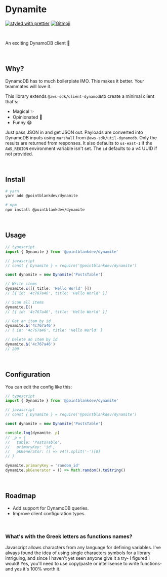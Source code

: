 # Dynamite

[![styled with prettier](https://img.shields.io/badge/styled_with-prettier-ff69b4.svg)](https://github.com/prettier/prettier)
<a href="https://gitmoji.dev">
<img  style="border-radius: 3px;" src="https://img.shields.io/badge/gitmoji-%20😜%20😍-FFDD67.svg?style=flat-square" alt="Gitmoji">
</a>

<br/>

An exciting DynamoDB client 🧨

<br/>

## Why?

DynamoDB has to much boilerplate IMO. This makes it better. Your teammates will love it.

This library extends `@aws-sdk/client-dynamodb`to create a minimal client that's:

- Magical ✨
- Opinionated 🧠
- Funny 😂

Just pass JSON in and get JSON out. Payloads are converted into DynamoDB inputs using `marshall` from `@aws-sdk/util-dynamodb`. Only the results are returned from responses. It also defaults to `us-east-1` if the `AWS_REGION` environment variable isn't set. The `id` defaults to a v4 UUID if not provided.

<br/>

## Install

```bash
# yarn
yarn add @pointblankdev/dynamite

# npm
npm install @pointblankdev/dynamite
```

<br/>

## Usage

```ts
// typescript
import { Dynamite } from '@pointblankdev/dynamite'

// javascript
// const { Dynamite } = require('@pointblankdev/dynamite')

const dynamite = new Dynamite('PostsTable')

// Write items
dynamite.Ξ([{ title: 'Hello World' }])
// [{ id: '4c767a46', title: 'Hello World' }]

// Scan all items
dynamite.Σ()
// [{ id: '4c767a46', title: 'Hello World' }]

// Get an item by id
dynamite.Δ('4c767a46')
// { id: '4c767a46', title: 'Hello World' }

// Delete an item by id
dynamite.Δ('4c767a46')
// 200
```

<br/>

## Configuration

You can edit the config like this:

```ts
// typescript
import { Dynamite } from '@pointblankdev/dynamite'

// javascript
// const { Dynamite } = require('@pointblankdev/dynamite')

const dynamite = new Dynamite('PostsTable')

console.log(dynamite._ρ)
// _ρ = {
//   table: 'PostsTable',
//   primaryKey: 'id',
//   pkGenerator: () => v4().split('-')[0]
// }

dynamite.primaryKey = 'random_id'
dynamite.pkGenerator = () => Math.random().toString()
```

<br/>

## Roadmap

- Add support for DynamoDB queries.
- Improve client configuration types.

<br/>

### What's with the Greek letters as functions names?

Javascript allows characters from any language for defining variables. I've always found the idea of using single characters symbols for a library intriguing, and since I haven't yet seen anyone give it a try- I figured I would! Yes, you'll need to use copy/paste or intellisense to write functions- and yes it's 100% worth it.
